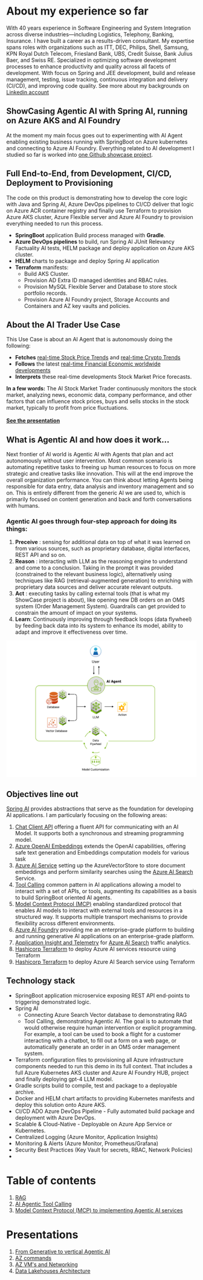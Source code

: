 # About my experience so far
With 40 years experience in Software Engineering and System Integration across diverse industries—including Logistics, Telephony, Banking, Insurance. I have built a career as a results-driven consultant. My expertise spans roles with organizations such as ITT, DEC, Philips, Shell, Samsung, KPN Royal Dutch Telecom, Friesland Bank, UBS, Credit Suisse, Bank Julius Baer, and Swiss RE.
Specialized in optimizing software development processes to enhance productivity and quality across all facets of development.
With focus on Spring and JEE development, build and release management, testing, issue tracking, continuous integration and delivery (CI/CD), and improving code quality.
See more about my backgrounds on [Linkedin account](https://www.linkedin.com/in/robert-rong-agile-solutions/)
## ShowCasing Agentic AI with Spring AI, running on Azure AKS and AI Foundry
At the moment my main focus goes out to experimenting with AI Agent enabling existing business running with SpringBoot on Azure kubernetes and connecting to Azure AI Foundry. Everything related to AI development I studied so far is worked into [one Github showcase project](https://github.com/agilesolutions/ai-trader/).
## Full End-to-End, from Development, CI/CD, Deployment to Provisioning
The code on this product is demonstrating how to develop the core logic with Java and Spring AI, Azure DevOps pipelines to  CI/CD deliver that logic on Azure ACR container registry and finally use Terraform to provision Azure AKS cluster, Azure Flexible server and Azure AI Foundry to provision everything needed to run this process.
- **SpringBoot** application Build process managed with **Gradle**.
- **Azure DevOps pipelines** to build, run Spring AI JUnit Relevancy Factuality AI tests, HELM package and deploy application on Azure AKS cluster.
- **HELM** charts to package and deploy Spring AI application
- **Terraform** manifests:
  - Build AKS Cluster.
  - Provision AD Extra ID managed identities and RBAC rules.
  - Provision MySQL Flexible Server and Database to store stock portfolio records.
  - Provision Azure AI Foundry project, Storage Accounts and Containers and AZ key vaults and policies.

## About the AI Trader Use Case
This Use Case is about an AI Agent that is autonomously doing the following:
- **Fetches** [real-time Stock Price Trends](https://twelvedata.com/) and [real-time Crypto Trends](https://finnhub.io/)
- **Follows** the latest [real-time Financial Economic worldwide developments](https://www.marketaux.com/)
- **Interprets** these real-time developments Stock Market Price forecasts. 
 
**In a few words:** The AI Stock Market Trader continuously monitors the stock market, analyzing news, economic data, company performance, and other factors that can influence stock prices,
buys and sells stocks in the stock market, typically to profit from price fluctuations.<br><br>
**[See the presentation](ppt/ai-trader.pdf)**
## What is Agentic AI and how does it work...
Next frontier of AI world is Agentic AI with Agents that plan and act autonomously without user intervention. Most common scenario is automating repetitive tasks to freeing up human resources to focus on more strategic and creative tasks like innovation. 
This will at the end improve the overall organization performance. You can think about letting Agents being responsible for data entry, data analysis and inventory management and so on.
This is entirely different from the generic AI we are used to, which is primarily focused on content generation and back and forth conversations with humans.

### Agentic AI goes through four-step approach for doing its things:
1. **Preceive** : sensing for additional data on top of what it was learned on from various sources, such as proprietary database, digital interfaces, REST API and so on.
2. **Reason** : interacting with LLM as the reasoning engine to understand and come to a conclusion. Taking in the prompt it was provided (constrained to the relevant business logic), alternatively using techniques like RAG (retrieval-augmented generation) to enriching with proprietary data sources and deliver accurate relevant outputs. 
3. **Act** : executing tasks by calling external tools (that is what my ShowCase project is about), like opening new DB orders on an OMS system (Order Management System). Guardrails can get provided to constrain the amount of impact on your systems.
4. **Learn**: Continuously improving through feedback loops (data flywheel) by feeding back data into its system to enhance its model, ability to adapt and improve it effectiveness over time.

<img title="The data Flywheel of adaptivity" alt="Alt text" src="/images/agentic.png">


## Objectives line out
[Spring AI](https://docs.spring.io/spring-ai/reference/index.html) provides abstractions that serve as the foundation for developing AI applications. I am particularly focusing on the following areas:
1. [Chat Client API](https://docs.spring.io/spring-ai/reference/api/chatclient.html) offering a fluent API for communicating with an AI Model. It supports both a synchronous and streaming programming model.
2. [Azure OpenAI Embeddings](https://docs.spring.io/spring-ai/reference/api/embeddings/azure-openai-embeddings.html) extends the OpenAI capabilities, offering safe text generation and Embeddings computation models for various task
3. [Azure AI Service](https://docs.spring.io/spring-ai/reference/api/vectordbs/azure.html) setting up the AzureVectorStore to store document embeddings and perform similarity searches using the [Azure AI Search](https://azure.microsoft.com/en-us/products/ai-services/ai-search/) Service.
4. [Tool Calling](https://docs.spring.io/spring-ai/reference/api/tools.html) common pattern in AI applications allowing a model to interact with a set of APIs, or tools, augmenting its capabilities as a basis to build SpringBoot oriented AI agents.
5. [Model Context Protocol (MCP)](https://docs.spring.io/spring-ai/reference/api/mcp/mcp-overview.html) enabling standardized protocol that enables AI models to interact with external tools and resources in a structured way. It supports multiple transport mechanisms to provide flexibility across different environments.
6. [Azure AI Foundry](https://learn.microsoft.com/en-us/azure/ai-foundry/what-is-ai-foundry) providing me an enterprise-grade platform to building and running generative AI applications on an enterprise-grade platform.
7. [Application Insight and Telemetry](https://learn.microsoft.com/en-us/previous-versions/azure/search/search-traffic-analytics?tabs=visual-studio-telemetry-client%2Cdotnet-correlation%2Cdotnet-properties%2Cdotnet-custom-events) for [Azure AI Search](https://learn.microsoft.com/en-us/azure/search/search-what-is-azure-search) traffic analytics.
8. [Hashicorp Terraform](https://learn.microsoft.com/en-us/azure/ai-services/create-account-terraform?tabs=azure-cli) to deploy Azure AI services resource using Terraform
9. [Hashicorp Terraform](https://learn.microsoft.com/en-us/azure/search/search-get-started-terraform) to deploy Azure AI Search service using Terraform

## Technology stack
- SpringBoot application microservice exposing REST API end-points to triggering demonstrated logic.
- Spring AI
  - Connecting Azure Search Vector database to demonstrating RAG
  - Tool Calling, demonstrating Agentic AI. The goal is to automate that would otherwise require human intervention or explicit programming. For example, a tool can be used to book a flight for a customer interacting with a chatbot, to fill out a form on a web page, or automatically generate an order in an OMS order management system.
- Terraform configuration files to provisioning all Azure infrastructure components needed to run this demo in its full context. That includes a full Azure Kubernetes AKS cluster and Azure AI Foundry HUB, project and finally deploying gpt-4 LLM model.
- Gradle scripts build to compile, test and package to a deployable archive.
- Docker and HELM chart artifacts to providing Kubernetes manifests and deploy this solution onto Azure AKS.
- CI/CD ADO Azure DevOps Pipeline - Fully automated build package and deployment with Azure DevOps.
- Scalable & Cloud-Native - Deployable on Azure App Service or Kubernetes.
- Centralized Logging (Azure Monitor, Application Insights)
- Monitoring & Alerts (Azure Monitor, Prometheus/Grafana)
- Security Best Practices (Key Vault for secrets, RBAC, Network Policies)
- 

# Table of contents
1. [RAG](pages/rag.md)
2. [AI Agentic Tool Calling](pages/tools.md)
3. [Model Context Protocol (MCP) to implementing Agentic AI services](pages/mcp.md)

# Presentations
1. [From Generative to vertical Agentic AI](presentations/presentation.md)
2. [AZ commands](presentations/az.md)
3. [AZ VM's and Networking](presentations/az-networking.md)
4. [Data Lakehouses Architecture](presentations/lakehouse.md)
